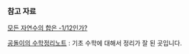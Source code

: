 ### 참고 자료

[모든 자연수의 합은 -1/12인가?](http://m.blog.daum.net/elliotinnewyork/302)

[공돌이의 수학정리노트](https://wikidocs.net/book/563) : 기초 수학에 대해서 정리가 잘 된 곳입니다.
